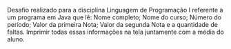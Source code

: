 Desafio realizado para a disciplina Linguagem de Programação I referente a um programa em Java que lê: Nome completo; Nome do curso; Número do período; Valor da primeira Nota;
Valor da segunda Nota e a quantidade de faltas. Imprimir todas essas informações na tela juntamente com a média do aluno. 
